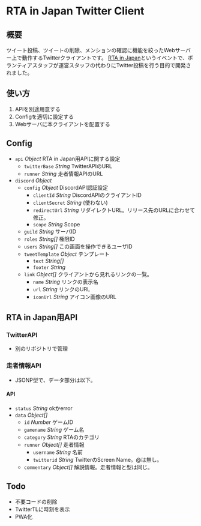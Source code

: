 # RTA in Japan Twitter Client

## 概要
ツイート投稿、ツイートの削除、メンションの確認に機能を絞ったWebサーバー上で動作するTwitterクライアントです。
[RTA in Japan](https://rtain.jp "RTA in Japan")というイベントで、ボランティアスタッフが運営スタッフの代わりにTwitter投稿を行う目的で開発されました。

## 使い方
1. APIを別途用意する
1. Configを適切に設定する
1. Webサーバに本クライアントを配置する

## Config
* `api` _Object_ RTA in Japan用APIに関する設定
    * `twitterBase` _String_ TwitterAPIのURL
    * `runner` _String_ 走者情報APIのURL
* `discord` _Object_
    * `config` _Object_ DiscordAPI認証設定
      * `clientId` _String_  DiscordAPIのクライアントID
      * `clientSecret` _String_ (使わない)
      * `redirectUrl` _String_ リダイレクトURL。リリース先のURLに合わせて修正。
      * `scope` _String_ Scope
    * `guild` _String_ サーバID
    * `roles` _String[]_ 権限ID
    * `users` _String[]_ この画面を操作できるユーザID
  * `tweetTemplate` _Object_ テンプレート
    * `text` _String[]_ 
    * `footer` _String_ 
  * `link` _Object[]_ クライアントから見れるリンクの一覧。
    * `name` _String_ リンクの表示名
    * `url` _String_ リンクのURL
    * `iconUrl` _String_ アイコン画像のURL

## RTA in Japan用API
### TwitterAPI
* 別のリポジトリで管理

### 走者情報API
* JSONP型で、データ部分は以下。

#### API
* `status` _String_ okかerror
* `data` _Object[]_
    * `id` _Number_ ゲームID
    * `gamename` _String_ ゲーム名
    * `category` _String_ RTAのカテゴリ
    * `runner` _Object[]_ 走者情報
        * `username` _String_ 名前
        * `twitterid` _String_ TwitterのScreen Name。@は無し。
    * `commentary` _Object[]_ 解説情報。走者情報と型は同じ。

## Todo
* 不要コードの削除
* TwitterTLに時刻を表示
* PWA化